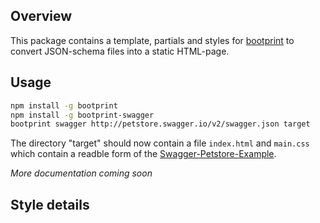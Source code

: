 ## Overview

This package contains a template, partials and styles for [bootprint](http://npmjs.com/bootprint) to convert
JSON-schema files into a static HTML-page.

## Usage

```bash
npm install -g bootprint
npm install -g bootprint-swagger
bootprint swagger http://petstore.swagger.io/v2/swagger.json target
```

The directory "target" should now contain a file `index.html` and `main.css` which contain a readble
form of the [Swagger-Petstore-Example](http://petstore.swagger.io/).


*More documentation coming soon*

## Style details